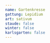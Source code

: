 ```yaml
---
name: Gartenkresse
gattung: Lepidium
art: sativum
staude: false
winter: false
karlsgarten: false
---
```

